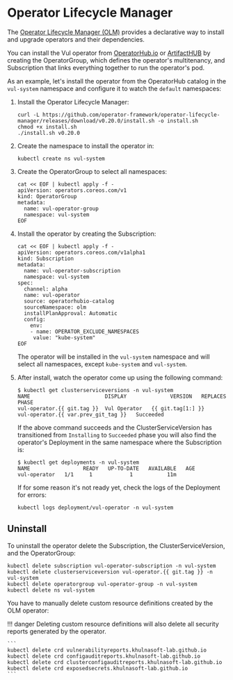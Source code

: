 # Operator Lifecycle Manager

The [Operator Lifecycle Manager (OLM)][olm] provides a declarative way to install and upgrade operators and their
dependencies.

You can install the Vul operator from [OperatorHub.io] or [ArtifactHUB] by creating the OperatorGroup, which
defines the operator's multitenancy, and Subscription that links everything together to run the operator's pod.

As an example, let's install the operator from the OperatorHub catalog in the `vul-system` namespace and
configure it to watch the `default` namespaces:

1. Install the Operator Lifecycle Manager:
   ```
   curl -L https://github.com/operator-framework/operator-lifecycle-manager/releases/download/v0.20.0/install.sh -o install.sh
   chmod +x install.sh
   ./install.sh v0.20.0
   ```

2. Create the namespace to install the operator in:
   ```
   kubectl create ns vul-system
   ```
3. Create the OperatorGroup to select all namespaces:
   ```
   cat << EOF | kubectl apply -f -
   apiVersion: operators.coreos.com/v1
   kind: OperatorGroup
   metadata:
     name: vul-operator-group
     namespace: vul-system
   EOF
   ```
4. Install the operator by creating the Subscription:
   ```
   cat << EOF | kubectl apply -f -
   apiVersion: operators.coreos.com/v1alpha1
   kind: Subscription
   metadata:
     name: vul-operator-subscription
     namespace: vul-system
   spec:
     channel: alpha
     name: vul-operator
     source: operatorhubio-catalog
     sourceNamespace: olm
     installPlanApproval: Automatic
     config:
       env:
       - name: OPERATOR_EXCLUDE_NAMESPACES
        value: "kube-system"
   EOF
   ```
   The operator will be installed in the `vul-system` namespace and will select all namespaces, except
   `kube-system` and `vul-system`. 

5. After install, watch the operator come up using the following command:
   ```console
   $ kubectl get clusterserviceversions -n vul-system
   NAME                        DISPLAY              VERSION   REPLACES                     PHASE
   vul-operator.{{ git.tag }}  Vul Operator   {{ git.tag[1:] }}    vul-operator.{{ var.prev_git_tag }}   Succeeded
   ```
   If the above command succeeds and the ClusterServiceVersion has transitioned from `Installing` to `Succeeded` phase
   you will also find the operator's Deployment in the same namespace where the Subscription is:
   ```console
   $ kubectl get deployments -n vul-system
   NAME                 READY   UP-TO-DATE   AVAILABLE   AGE
   vul-operator   1/1     1            1           11m
   ```
   If for some reason it's not ready yet, check the logs of the Deployment for errors:
   ```
   kubectl logs deployment/vul-operator -n vul-system
   ```

## Uninstall

To uninstall the operator delete the Subscription, the ClusterServiceVersion, and the OperatorGroup:

```
kubectl delete subscription vul-operator-subscription -n vul-system
kubectl delete clusterserviceversion vul-operator.{{ git.tag }} -n vul-system
kubectl delete operatorgroup vul-operator-group -n vul-system
kubectl delete ns vul-system
```

You have to manually delete custom resource definitions created by the OLM operator:

!!! danger
    Deleting custom resource definitions will also delete all security reports generated by the operator.

    ```
    kubectl delete crd vulnerabilityreports.khulnasoft-lab.github.io
    kubectl delete crd configauditreports.khulnasoft-lab.github.io
    kubectl delete crd clusterconfigauditreports.khulnasoft-lab.github.io
    kubectl delete crd exposedsecrets.khulnasoft-lab.github.io
    ```

[olm]: https://github.com/operator-framework/operator-lifecycle-manager/
[OperatorHub.io]: https://operatorhub.io/operator/vul-operator/
[ArtifactHUB]: https://artifacthub.io/
